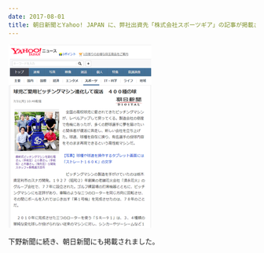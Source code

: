 ```yaml
---
date: 2017-08-01
title: 朝日新聞とYahoo! JAPAN に、弊社出資先「株式会社スポーツギア」の記事が掲載されました
---
```



![[出典：​yahoo.co.jp](https://headlines.yahoo.co.jp/hl?a=20170731-00000017-asahi-spo)](/images/uploads/20170801finesco.png)

下野新聞に続き、朝日新聞にも掲載されました。
